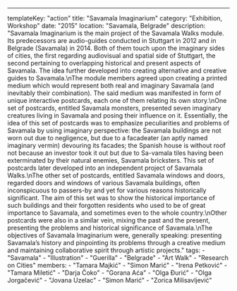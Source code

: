 ---
  templateKey: "action"
  title: "Savamala Imaginarium"
  category: "Exhibition, Workshop"
  date: "2015"
  location: "Savamala, Belgrade"
  description: "Savamala Imaginarium is the main project of the Savamala Walks module. Its predecessors are audio-guides conducted in Stuttgart in 2012 and in Belgrade (Savamala) in 2014. Both of them touch upon the imaginary sides of cities, the first regarding audiovisual and spatial side of Stuttgart, the second pertaining to overlapping historical and present aspects of Savamala. The idea further developed into creating alternative and creative guides to Savamala.\nThe module members agreed upon creating a printed medium which would represent both real and imaginary Savamala (and inevitably their combination). The said medium was manifested in form of unique interactive postcards, each one of them relating its own story.\nOne set of postcards, entitled Savamala monsters, presented seven imaginary creatures living in Savamala and posing their influence on it. Essentially, the idea of this set of postcards was to emphasize peculiarities and problems of Savamala by using imaginary perspective: the Savamala buildings are not worn out due to negligence, but due to a facadeater (an aptly named imaginary vermin) devouring its facades; the Spanish house is without roof not because an investor took it out but due to Sa-vamala tiles having been exterminated by their natural enemies, Savamala bricksters. This set of postcards later developed into an independent project of Savamala Walks.\nThe other set of postcards, entitled Savamala windows and doors, regarded doors and windows of various Savamala buildings, often inconspicuous to passers-by and yet for various reasons historically significant. The aim of this set was to show the historical importance of such buildings and their forgotten residents who used to be of great importance to Savamala, and sometimes even to the whole country.\nOther postcards were also in a similar vein, mixing the past and the present, presenting the problems and historical significance of Savamala.\nThe objectives of Savamala Imaginarium were, generally speaking: presenting Savamala’s history and pinpointing its problems through a creative medium and maintaining collaborative spirit through artistic projects."
  tags: 
    - "Savamala"
    - "Illustration"
    - "Guerilla"
    - "Belgrade"
    - "Art Walk"
    - "Research on Cities"
  members: 
    - "Tamara Majkić"
    - "Simon Marić"
    - "Irena Petković"
    - "Tamara Miletić"
    - "Darja Čoko"
    - "Gorana Aća"
    - "Olga Đurić"
    - "Olga Jorgačević"
    - "Jovana Uzelac"
    - "Simon Marić"
    - "Zorica Milisavljević"
